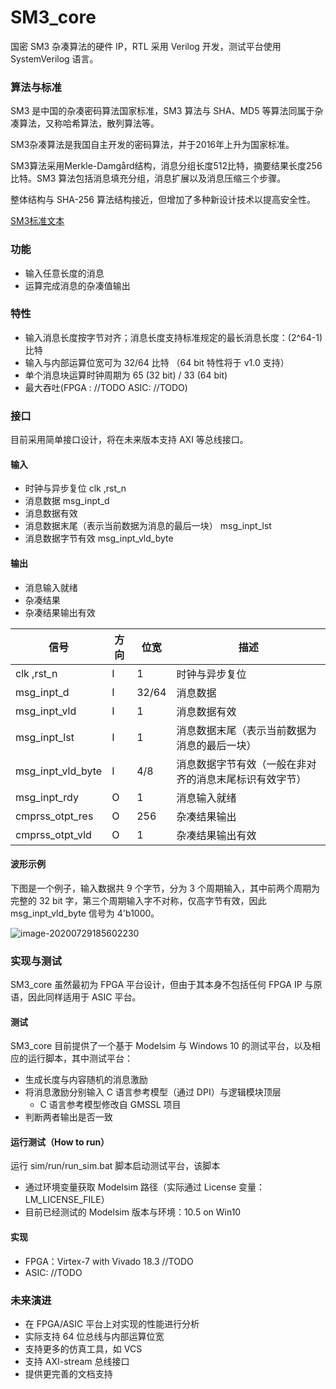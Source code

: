 # SM3_core

国密 SM3 杂凑算法的硬件 IP，RTL 采用 Verilog 开发，测试平台使用 SystemVerilog 语言。

### 算法与标准

SM3 是中国的杂凑密码算法国家标准，SM3 算法与 SHA、MD5 等算法同属于杂凑算法，又称哈希算法，散列算法等。

SM3杂凑算法是我国自主开发的密码算法，并于2016年上升为国家标准。

SM3算法采用Merkle-Damgård结构，消息分组长度512比特，摘要结果长度256比特。SM3 算法包括消息填充分组，消息扩展以及消息压缩三个步骤。

整体结构与 SHA-256 算法结构接近，但增加了多种新设计技术以提高安全性。

[SM3标准文本](http://www.gmbz.org.cn/main/viewfile/20180108023812835219.html)

### 功能

- 输入任意长度的消息
- 运算完成消息的杂凑值输出

### 特性

- 输入消息长度按字节对齐；消息长度支持标准规定的最长消息长度：(2^64-1) 比特
- 输入与内部运算位宽可为 32/64 比特 （64 bit 特性将于 v1.0 支持）
- 单个消息块运算时钟周期为 65 (32 bit) / 33 (64 bit)
- 最大吞吐(FPGA : //TODO ASIC: //TODO)

### 接口

目前采用简单接口设计，将在未来版本支持 AXI 等总线接口。

#### 输入

- 时钟与异步复位 clk ,rst_n
- 消息数据 msg_inpt_d
- 消息数据有效
- 消息数据末尾（表示当前数据为消息的最后一块） msg_inpt_lst
- 消息数据字节有效 msg_inpt_vld_byte

#### 输出

- 消息输入就绪
- 杂凑结果
- 杂凑结果输出有效

| 信号              | 方向 | 位宽  | 描述                                                   |
| ----------------- | ---- | ----- | ------------------------------------------------------ |
| clk ,rst_n        | I    | 1     | 时钟与异步复位                                         |
| msg_inpt_d        | I    | 32/64 | 消息数据                                               |
| msg_inpt_vld      | I    | 1     | 消息数据有效                                           |
| msg_inpt_lst      | I    | 1     | 消息数据末尾（表示当前数据为消息的最后一块）           |
| msg_inpt_vld_byte | I    | 4/8   | 消息数据字节有效（一般在非对齐的消息末尾标识有效字节） |
| msg_inpt_rdy      | O    | 1     | 消息输入就绪                                           |
| cmprss_otpt_res   | O    | 256   | 杂凑结果输出                                           |
| cmprss_otpt_vld   | O    | 1     | 杂凑结果输出有效                                       |

#### 波形示例

下图是一个例子，输入数据共 9 个字节，分为 3 个周期输入，其中前两个周期为完整的 32 bit 字，第三个周期输入字不对称，仅高字节有效，因此 msg_inpt_vld_byte 信号为  4'b1000。

![image-20200729185602230](https://github.com/ljgibbslf/SM3_core/blob/master/doc/example_img.png)

### 实现与测试

SM3_core 虽然最初为 FPGA 平台设计，但由于其本身不包括任何 FPGA IP 与原语，因此同样适用于 ASIC 平台。

#### 测试

SM3_core 目前提供了一个基于 Modelsim 与 Windows 10 的测试平台，以及相应的运行脚本，其中测试平台：

- 生成长度与内容随机的消息激励
- 将消息激励分别输入 C 语言参考模型（通过 DPI）与逻辑模块顶层
  - C 语言参考模型修改自 GMSSL 项目
- 判断两者输出是否一致

#### 运行测试（How to run）

运行 sim/run/run_sim.bat 脚本启动测试平台，该脚本

- 通过环境变量获取 Modelsim 路径（实际通过 License 变量：LM_LICENSE_FILE）
- 目前已经测试的 Modelsim 版本与环境：10.5 on Win10

#### 实现

- FPGA：Virtex-7 with Vivado 18.3 //TODO
- ASIC:  //TODO

### 未来演进

- 在 FPGA/ASIC 平台上对实现的性能进行分析
- 实际支持 64 位总线与内部运算位宽
- 支持更多的仿真工具，如 VCS
- 支持 AXI-stream 总线接口
- 提供更完善的文档支持



### 





